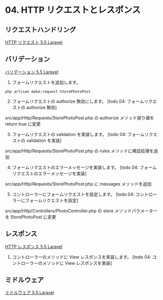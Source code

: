 # 04. HTTP リクエストとレスポンス

## リクエストハンドリング

[HTTP リクエスト 5.5 Laravel](https://readouble.com/laravel/5.5/ja/requests.html)

## バリデーション

[バリデーション 5.5 Laravel](https://readouble.com/laravel/5.5/ja/validation.html)

1. フォームリクエストを追加します。

```shell
php artisan make:request StorePhotoPost
```

2. フォームリクエストの authorize 無効にします。 [todo 04: フォームリクエストの authorize 無効]

src/app/Http/Requests/StorePhotoPost.php の authorize メソッド戻り値を return true に変更

3. フォームリクエストの validation を実装します。 [todo 04: フォームリクエストの validation を実装]

src/app/Http/Requests/StorePhotoPost.php の rules メソッドに検証処理を追加

4. フォームリクエストのエラーメッセージを実装します。 [todo 04: フォームリクエストのエラーメッセージを実装]

src/app/Http/Requests/StorePhotoPost.php に messages メソッドを追加

5. コントローラーにフォームリクエストを設定します。 [todo 04: コントローラーにフォームリクエストを設定]

src/app/Http/Controllers/PhotoController.php の store メソッドパラメーターを StorePhotoPost に変更

## レスポンス

[HTTP レスポンス 5.5 Laravel](https://readouble.com/laravel/5.5/ja/responses.html)

1. コントローラーのメソッドに View レスポンスを実装します。 [todo 04: コントローラーのメソッドに View レスポンスを実装]

## ミドルウェア

[ミドルウェア 5.5 Laravel](https://readouble.com/laravel/5.5/ja/middleware.html)
